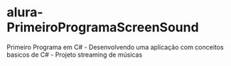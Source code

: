 # alura-PrimeiroProgramaScreenSound
Primeiro Programa em C# - Desenvolvendo uma aplicação com conceitos basicos de C# - Projeto streaming de músicas 

